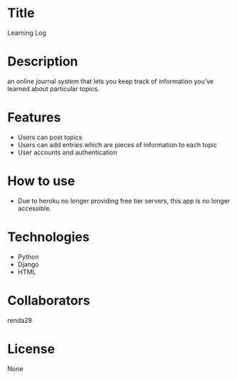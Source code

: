 # Title

Learning Log

# Description

an online journal system that lets
you keep track of information you’ve learned about
particular topics.

# Features

- Users can post topics
- Users can add entries which are pieces of information to each topic
- User accounts and authentication

# How to use

- Due to heroku no longer providing free tier servers, this app is no longer accessible.

# Technologies

- Python
- Django
- HTML

# Collaborators

renda28

# License

None

